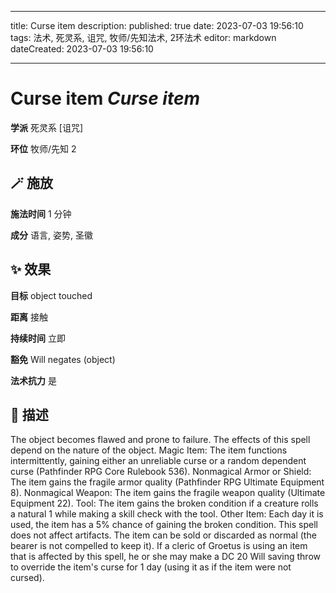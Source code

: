 
---
title: Curse item
description: 
published: true
date: 2023-07-03 19:56:10
tags: 法术, 死灵系, 诅咒, 牧师/先知法术, 2环法术
editor: markdown
dateCreated: 2023-07-03 19:56:10

---

# **Curse item** *Curse item*

**学派** 死灵系 \[诅咒\] 

**环位** 牧师/先知 2

## 🪄 施放

**施法时间** 1 分钟

**成分** 语言, 姿势, 圣徽

## ✨ 效果 

**目标** object touched 

**距离** 接触  

**持续时间** 立即 

**豁免** Will negates (object)

**法术抗力** 是

## 📖 描述

The object becomes flawed and prone to failure. The effects of this spell depend on the nature of the object.  Magic Item: The item functions intermittently, gaining either an unreliable curse or a random dependent curse (Pathfinder RPG Core Rulebook 536).  Nonmagical Armor or Shield: The item gains the fragile armor quality (Pathfinder RPG Ultimate Equipment 8).  Nonmagical Weapon: The item gains the fragile weapon quality (Ultimate Equipment 22).  Tool: The item gains the broken condition if a creature rolls a natural 1 while making a skill check with the tool.  Other Item: Each day it is used, the item has a 5% chance of gaining the broken condition.  This spell does not affect artifacts. The item can be sold or discarded as normal (the bearer is not compelled to keep it). If a cleric of Groetus is using an item that is affected by this spell, he or she may make a DC 20 Will saving throw to override the item's curse for 1 day (using it as if the item were not cursed).
    
